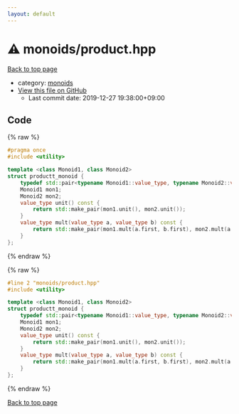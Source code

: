 ```yaml
---
layout: default
---
```


<!-- mathjax config similar to math.stackexchange -->
<script type="text/javascript" async
  src="https://cdnjs.cloudflare.com/ajax/libs/mathjax/2.7.5/MathJax.js?config=TeX-MML-AM_CHTML">
</script>
<script type="text/x-mathjax-config">
  MathJax.Hub.Config({
    TeX: { equationNumbers: { autoNumber: "AMS" }},
    tex2jax: {
      inlineMath: [ ['$','$'] ],
      processEscapes: true
    },
    "HTML-CSS": { matchFontHeight: false },
    displayAlign: "left",
    displayIndent: "2em"
  });
</script>

<script type="text/javascript" src="https://cdnjs.cloudflare.com/ajax/libs/jquery/3.4.1/jquery.min.js"></script>
<script src="https://cdn.jsdelivr.net/npm/jquery-balloon-js@1.1.2/jquery.balloon.min.js" integrity="sha256-ZEYs9VrgAeNuPvs15E39OsyOJaIkXEEt10fzxJ20+2I=" crossorigin="anonymous"></script>
<script type="text/javascript" src="../../assets/js/copy-button.js"></script>
<link rel="stylesheet" href="../../assets/css/copy-button.css" />


# :warning: monoids/product.hpp

<a href="../../index.html">Back to top page</a>

* category: <a href="../../index.html#315142c884fa9bdd2be3b42923ffe964">monoids</a>
* <a href="{{ site.github.repository_url }}/blob/master/monoids/product.hpp">View this file on GitHub</a>
    - Last commit date: 2019-12-27 19:38:00+09:00




## Code

<a id="unbundled"></a>
{% raw %}
```cpp
#pragma once
#include <utility>

template <class Monoid1, class Monoid2>
struct productt_monoid {
    typedef std::pair<typename Monoid1::value_type, typename Monoid2::value_type> value_type;
    Monoid1 mon1;
    Monoid2 mon2;
    value_type unit() const {
        return std::make_pair(mon1.unit(), mon2.unit());
    }
    value_type mult(value_type a, value_type b) const {
        return std::make_pair(mon1.mult(a.first, b.first), mon2.mult(a.second, b.second));
    }
};

```
{% endraw %}

<a id="bundled"></a>
{% raw %}
```cpp
#line 2 "monoids/product.hpp"
#include <utility>

template <class Monoid1, class Monoid2>
struct productt_monoid {
    typedef std::pair<typename Monoid1::value_type, typename Monoid2::value_type> value_type;
    Monoid1 mon1;
    Monoid2 mon2;
    value_type unit() const {
        return std::make_pair(mon1.unit(), mon2.unit());
    }
    value_type mult(value_type a, value_type b) const {
        return std::make_pair(mon1.mult(a.first, b.first), mon2.mult(a.second, b.second));
    }
};

```
{% endraw %}

<a href="../../index.html">Back to top page</a>

